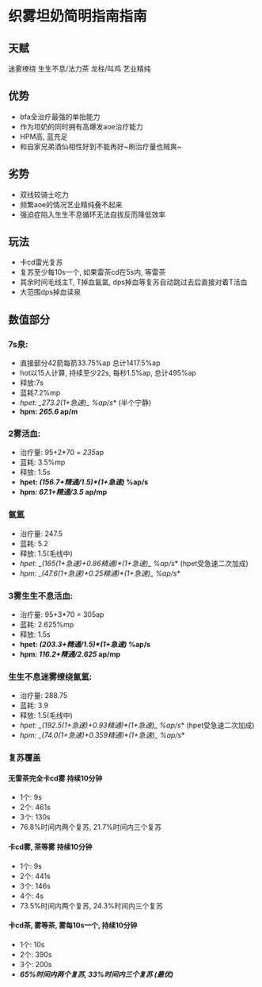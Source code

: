 # 织雾坦奶简明指南指南

## 天赋
迷雾缭绕
生生不息/法力茶
龙柱/叫鸡
艺业精纯

## 优势
- bfa全治疗最强的单抬能力
- 作为坦奶的同时拥有高爆发aoe治疗能力
- HPM高, 蓝充足
- 和自家兄弟酒仙相性好到不能再好~刷治疗量也贼爽~

## 劣势
- 双线较骑士吃力
- 频繁aoe的情况艺业精纯叠不起来
- 强迫症陷入生生不息循环无法自拔反而降低效率

## 玩法
- 卡cd雷光复苏
- 复苏至少每10s一个, 如果雷茶cd在5s内, 等雷茶
- 其余时间毛线主T, T掉血氤氲, dps掉血等复苏自动跳过去后直接对着T活血
- 大范围dps掉血读泉


## 数值部分
### 7s泉: 
- 直接部分42箭每箭33.75%ap 总计1417.5%ap
- hot以15人计算, 持续至少22s, 每秒1.5%ap, 总计495%ap
- 释放:7s
- 蓝耗7.2%mp
- **hpet: _273.2*(1+急速)_ %ap/s** (半个宁静)
- **hpm: *265.6* ap/m**

### 2雾活血:
- 治疗量: 95+2\*70 = *235*ap
- 蓝耗: 3.5%mp
- 释放: 1.5s
- **hpet: _(156.7+精通/1.5)*(1+急速)_ %ap/s**
- **hpm: *67.1+精通/3.5* ap/mp**

### 氤氲
- 治疗量: 247.5
- 蓝耗: 5.2
- 释放: 1.5(毛线中)
- **hpet: _(165*(1+急速)+0.86精通)*(1+急速)_ %ap/s** (hpet受急速二次加成)
- **hpm: _(47.6*(1+急速)+0.25精通)*(1+急速)_ %ap/s**

### 3雾生生不息活血:
- 治疗量: 95+3\*70 = 305ap
- 蓝耗: 2.625%mp
- 释放: 1.5s
- **hpet: _(203.3+精通/1.5)*(1+急速)_ %ap/s**
- **hpm: *116.2+精通/2.625* ap/mp**

### 生生不息迷雾缭绕氤氲:
- 治疗量: 288.75
- 蓝耗: 3.9
- 释放: 1.5(毛线中)
- **hpet: _(192.5*(1+急速)+0.93精通)*(1+急速)_ %ap/s** (hpet受急速二次加成)
- **hpm: _(74.0*(1+急速)+0.359精通)*(1+急速)_ %ap/s**


### 复苏覆盖
#### 无雷茶完全卡cd雾 持续10分钟
- 1个: 9s
- 2个: 461s
- 3个: 130s
- 76.8%时间内两个复苏, 21.7%时间内三个复苏

#### 卡cd雾, 茶等雾 持续10分钟
- 1个: 9s
- 2个: 441s
- 3个: 146s
- 4个: 4s
- 73.5%时间内两个复苏, 24.3%时间内三个复苏

#### 卡cd茶, 雾等茶, 雾每10s一个, 持续10分钟
- 1个: 10s
- 2个: 390s
- 3个: 200s
- ***65%时间内两个复苏, 33%时间内三个复苏 (最优)***

